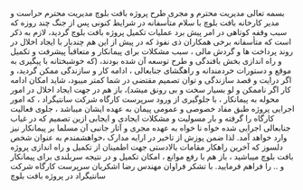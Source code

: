 بسمه تعالی
مدیریت محترم و مجری طرح پروژه بافت بلوچ
مدیریت محترم حراست و مدیر کارخانه بافت بلوچ
با سلام
متأسفانه در شرایط کنونی پس از جنگ چند روزه که سبب وقفه کوتاهی در امر پیش برد عملیات تکمیل پروژه بافت بلوچ گردید، 
لازم به ذکر است که متأسفانه برخی همکاران ذی نفوذ که در پیش از این هم چندبار با ایجاد اخلال در روند پرداخت ها و گردش مالی ، سبب مشکلات برای پیمانکار و متعاقباً پیشرفت و تکمیل و راه اندازی بخش بافندگی و طرح توسعه آن شده بودند، (که خوشبختانه با پیگیری به موقع و دستورات خردمندانه و راهگشای جنابعالی   ، ادامه کار و سازندگی ممکن گردید، و اگر درایت و قصد سازندگی و توان تصمیم مقتضی در شما کمتر میبود، شاید امکان ادامه کار اگر ناممکن و لو بسیار سخت و بی رونق میشد)، باز هم در جهت ایجاد اخلال در امور محوله به پیمانکار ، با جلوگیری از ورود سرپرست کارگاه شرکت سانتیگراد ، که امور اجرایی پروژه طبق مفاد خصوصی و عمومی پیمان به عهده ایشان میباشد ،  جلوی فعالیت کارگاه را گرفته و بار مسولیت و مشکلات ایجادی و ایجابی ازین تصمیم که در غیاب جنابعالی اجرایی شده خواه نا خواه به عهده مجری و آثار جانبی آن مسلما بر پیمانکار نیز وارد خواهد آمد.
لذا ضمن پوزش از تاخیر در ارایه مدارک ،خواهشمندم به عنوان شخص دلسوز که آخرین راهکار مقامات بالادستی جهت اطمینان از تکمیل و راه اندازی پروژه بافت بلوچ میباشید ، باز هم با رفع موانع ، امکان تکمیل و در نتیجه سربلندی برای پیمانکار و .. را فراهم فرمایید.
با تشکر فراوان
مهندس رضا اشکریان
سرپرست کارگاه شرکت سانتیگراد در پروژه بافت بلوچ